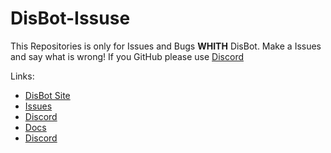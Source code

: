 # DisBot-Issuse

This Repositories is only for Issues and Bugs **WHITH** DisBot.
Make a Issues and say what is wrong!
If you GitHub please use [Discord](https://dc.disbot.site)



Links:
- [DisBot Site](https://disbot.site)
- [Issues](https://github.com/tnsjesper/DisBot-Issues/issues)
- [Discord](https://dc.disbot.site)
- [Docs](https://docs.disbot.site)
- [Discord](https://discord.com/users/1063079377975377960)
